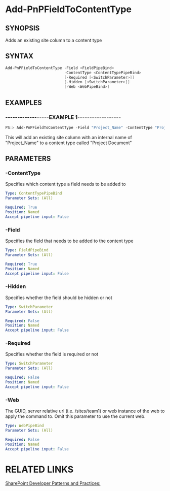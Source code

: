 # Add-PnPFieldToContentType

## SYNOPSIS
Adds an existing site column to a content type

## SYNTAX 

```powershell
Add-PnPFieldToContentType -Field <FieldPipeBind>
                          -ContentType <ContentTypePipeBind>
                          [-Required [<SwitchParameter>]]
                          [-Hidden [<SwitchParameter>]]
                          [-Web <WebPipeBind>]
```


## EXAMPLES

### ------------------EXAMPLE 1------------------
```powershell
PS:> Add-PnPFieldToContentType -Field "Project_Name" -ContentType "Project Document"
```

This will add an existing site column with an internal name of "Project_Name" to a content type called "Project Document"

## PARAMETERS

### -ContentType
Specifies which content type a field needs to be added to

```yaml
Type: ContentTypePipeBind
Parameter Sets: (All)

Required: True
Position: Named
Accept pipeline input: False
```

### -Field
Specifies the field that needs to be added to the content type

```yaml
Type: FieldPipeBind
Parameter Sets: (All)

Required: True
Position: Named
Accept pipeline input: False
```

### -Hidden
Specifies whether the field should be hidden or not

```yaml
Type: SwitchParameter
Parameter Sets: (All)

Required: False
Position: Named
Accept pipeline input: False
```

### -Required
Specifies whether the field is required or not

```yaml
Type: SwitchParameter
Parameter Sets: (All)

Required: False
Position: Named
Accept pipeline input: False
```

### -Web
The GUID, server relative url (i.e. /sites/team1) or web instance of the web to apply the command to. Omit this parameter to use the current web.

```yaml
Type: WebPipeBind
Parameter Sets: (All)

Required: False
Position: Named
Accept pipeline input: False
```

# RELATED LINKS

[SharePoint Developer Patterns and Practices:](http://aka.ms/sppnp)